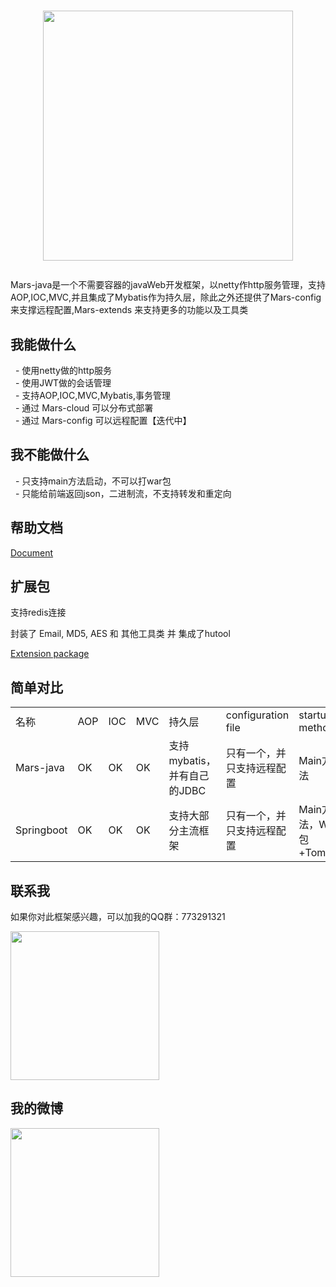 <h1>
    <p align="center"><img width="400px" src="https://github.com/yuyenews/Mars-java/blob/master/mars-logos/logo-long.png?raw=true" /></p>
</h1>
<p>Mars-java是一个不需要容器的javaWeb开发框架，以netty作http服务管理，支持AOP,IOC,MVC,并且集成了Mybatis作为持久层，除此之外还提供了Mars-config 来支撑远程配置,Mars-extends 来支持更多的功能以及工具类</p>

<h2>我能做什么</h2>

<p>
    &nbsp;
    - 使用netty做的http服务
    <br/>
    &nbsp;
    - 使用JWT做的会话管理
    <br/>
    &nbsp;
    - 支持AOP,IOC,MVC,Mybatis,事务管理
    <br/>
    &nbsp;
    - 通过 Mars-cloud 可以分布式部署
    <br/>
    &nbsp;
    - 通过 Mars-config 可以远程配置【迭代中】
</p>

<h2>我不能做什么</h2>

<p>
    &nbsp;
    - 只支持main方法启动，不可以打war包
    <br/>
    &nbsp;
    - 只能给前端返回json，二进制流，不支持转发和重定向
</p>

<h2>帮助文档</h2>

[Document](http://mars-framework.com/doc.html)

<h2>扩展包</h2>

<p>支持redis连接</p>

<p>封装了 Email, MD5, AES 和 其他工具类 并 集成了hutool</p>

[Extension package](https://github.com/yuyenews/Mars-extends)

<h2>简单对比</h2>

<table>
    <tbody>
        <tr class="firstRow">
            <td>名称</td>
            <td>AOP</td>
            <td>IOC</td>
            <td>MVC</td>
            <td>持久层</td>
            <td>configuration file</td>
            <td>startup method</td>
        </tr>
        <tr>
            <td>Mars-java</td>
            <td>OK</td>
            <td>OK</td>
            <td>OK</td>
            <td>支持mybatis，并有自己的JDBC</td>
            <td>只有一个，并只支持远程配置</td>
            <td>Main方法</td>
        </tr>
        <tr>
            <td>Springboot</td>
            <td>OK</td>
            <td>OK</td>
            <td>OK</td>
            <td>支持大部分主流框架</td>
            <td>只有一个，并只支持远程配置</td>
            <td>Main方法，War包+Tomcat</td>
        </tr>
    </tbody>
</table>

<h2>联系我</h2>

<p>如果你对此框架感兴趣，可以加我的QQ群：773291321</p>

<p><img src="https://github.com/yuyenews/Mars-java/blob/master/mars-logos/erweim.png?raw=true" width="238px"/></p>

<h2>我的微博</h2>

<p><img src="https://github.com/yuyenews/Mars-java/blob/master/mars-logos/weibo.png?raw=true" width="238px"/></p>
